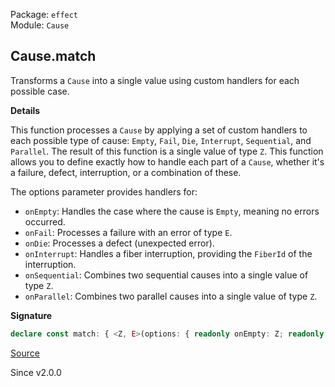 Package: `effect`<br />
Module: `Cause`<br />

## Cause.match

Transforms a `Cause` into a single value using custom handlers for each
possible case.

**Details**

This function processes a `Cause` by applying a set of custom handlers to
each possible type of cause: `Empty`, `Fail`, `Die`, `Interrupt`,
`Sequential`, and `Parallel`. The result of this function is a single value
of type `Z`. This function allows you to define exactly how to handle each
part of a `Cause`, whether it's a failure, defect, interruption, or a
combination of these.

The options parameter provides handlers for:
- `onEmpty`: Handles the case where the cause is `Empty`, meaning no errors
  occurred.
- `onFail`: Processes a failure with an error of type `E`.
- `onDie`: Processes a defect (unexpected error).
- `onInterrupt`: Handles a fiber interruption, providing the `FiberId` of the
  interruption.
- `onSequential`: Combines two sequential causes into a single value of type
  `Z`.
- `onParallel`: Combines two parallel causes into a single value of type `Z`.

**Signature**

```ts
declare const match: { <Z, E>(options: { readonly onEmpty: Z; readonly onFail: (error: E) => Z; readonly onDie: (defect: unknown) => Z; readonly onInterrupt: (fiberId: FiberId.FiberId) => Z; readonly onSequential: (left: Z, right: Z) => Z; readonly onParallel: (left: Z, right: Z) => Z; }): (self: Cause<E>) => Z; <Z, E>(self: Cause<E>, options: { readonly onEmpty: Z; readonly onFail: (error: E) => Z; readonly onDie: (defect: unknown) => Z; readonly onInterrupt: (fiberId: FiberId.FiberId) => Z; readonly onSequential: (left: Z, right: Z) => Z; readonly onParallel: (left: Z, right: Z) => Z; }): Z; }
```

[Source](https://github.com/Effect-TS/effect/tree/main/packages/effect/src/Cause.ts#L1232)

Since v2.0.0